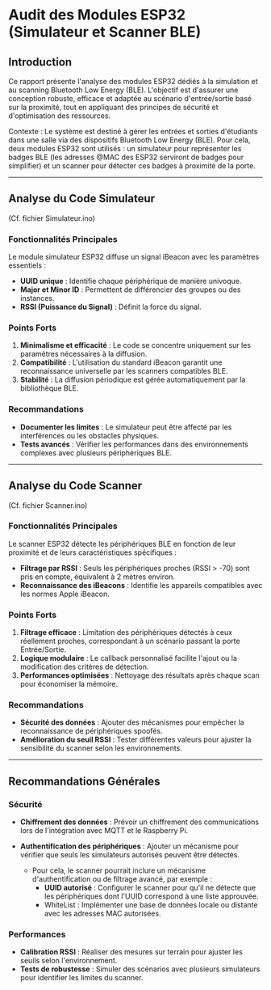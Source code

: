 # Audit des Modules ESP32 (Simulateur et Scanner BLE)

## Introduction

Ce rapport présente l'analyse des modules ESP32 dédiés à la simulation et au scanning Bluetooth Low Energy (BLE). L'objectif est d'assurer une conception robuste, efficace et adaptée au scénario d'entrée/sortie basé sur la proximité, tout en appliquant des principes de sécurité et d'optimisation des ressources.


Contexte : Le système est destiné à gérer les entrées et sorties d'étudiants dans une salle via des dispositifs Bluetooth Low Energy (BLE). Pour cela, deux modules ESP32 sont utilisés : un simulateur pour représenter les badges BLE (les adresses @MAC des ESP32 serviront de badges pour simplifier) et un scanner pour détecter ces badges à proximité de la porte.

---

## Analyse du Code Simulateur

(Cf. fichier Simulateur.ino)

### Fonctionnalités Principales
Le module simulateur ESP32 diffuse un signal iBeacon avec les paramètres essentiels :
- **UUID unique** : Identifie chaque périphérique de manière univoque.
- **Major et Minor ID** : Permettent de différencier des groupes ou des instances.
- **RSSI (Puissance du Signal)** : Définit la force du signal.

### Points Forts
1. **Minimalisme et efficacité** : Le code se concentre uniquement sur les paramètres nécessaires à la diffusion.
2. **Compatibilité** : L'utilisation du standard iBeacon garantit une reconnaissance universelle par les scanners compatibles BLE.
3. **Stabilité** : La diffusion périodique est gérée automatiquement par la bibliothèque BLE.

### Recommandations
- **Documenter les limites** : Le simulateur peut être affecté par les interférences ou les obstacles physiques.
- **Tests avancés** : Vérifier les performances dans des environnements complexes avec plusieurs périphériques BLE.

---

## Analyse du Code Scanner

(Cf. fichier Scanner.ino)

### Fonctionnalités Principales
Le scanner ESP32 détecte les périphériques BLE en fonction de leur proximité et de leurs caractéristiques spécifiques :
- **Filtrage par RSSI** : Seuls les périphériques proches (RSSI > -70) sont pris en compte, équivalent à 2 mètres environ.
- **Reconnaissance des iBeacons** : Identifie les appareils compatibles avec les normes Apple iBeacon.

### Points Forts
1. **Filtrage efficace** : Limitation des périphériques détectés à ceux réellement proches, correspondant à un scénario passant la porte Entrée/Sortie.
2. **Logique modulaire** : Le callback personnalisé facilite l'ajout ou la modification des critères de détection.
3. **Performances optimisées** : Nettoyage des résultats après chaque scan pour économiser la mémoire.

### Recommandations
- **Sécurité des données** : Ajouter des mécanismes pour empêcher la reconnaissance de périphériques spoofés.
- **Amélioration du seuil RSSI** : Tester différentes valeurs pour ajuster la sensibilité du scanner selon les environnements.

---

## Recommandations Générales

### Sécurité
- **Chiffrement des données** : Prévoir un chiffrement des communications lors de l'intégration avec MQTT et le Raspberry Pi.

- **Authentification des périphériques** : Ajouter un mécanisme pour vérifier que seuls les simulateurs autorisés peuvent être détectés. 
	- Pour cela, le scanner pourrait inclure un mécanisme d'authentification ou de filtrage avancé, par exemple :
		- **UUID autorisé** : Configurer le scanner pour qu'il ne détecte que les périphériques dont l'UUID correspond à une liste approuvée.
		- WhiteList : Implémenter une base de données locale ou distante avec les adresses MAC autorisées.

### Performances
- **Calibration RSSI** : Réaliser des mesures sur terrain pour ajuster les seuils selon l'environnement.
- **Tests de robustesse** : Simuler des scénarios avec plusieurs simulateurs pour identifier les limites du scanner.
